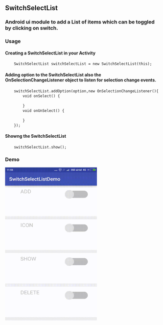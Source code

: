 ## SwitchSelectList

### Android ui module to add a List of items which can be toggled by clicking on switch.

### Usage

#### Creating a SwitchSelectList in your Activity

```
    SwitchSelectList switchSelectList = new SwitchSelectList(this);
```

#### Adding option to the SwitchSelectList also the OnSelectionChangeListener object to listen for selection change events.

```
    switchSelectList.addOption(option,new OnSelectionChangeListener(){
        void onSelect() {

        }
        void onUnSelect() {

        }
    });
```

#### Showng the SwitchSelectList

```
    switchSelectList.show();
```

### Demo

<img src="https://github.com/Anwesh43/SwitchSelectList/blob/master/demo/switchselectlist.gif" width="300px" height="500px">
